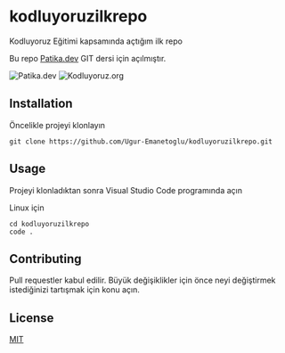 # kodluyoruzilkrepo
Kodluyoruz Eğitimi kapsamında açtığım ilk repo

Bu repo [Patika.dev](https://patika.dev) GIT dersi için açılmıştır.

![Patika.dev](https://patika-prod.s3.eu-central-1.amazonaws.com/staticFiles/patikaLogo.png)
![Kodluyoruz.org](https://cdn.sanity.io/images/9kdepi1d/production/65c832d202a503b15d99e628f4313782f3ef50db-300x62.png)

## Installation
Öncelikle projeyi klonlayın

`git clone https://github.com/Ugur-Emanetoglu/kodluyoruzilkrepo.git`

## Usage
Projeyi klonladıktan sonra Visual Studio Code programında açın

Linux için

```
cd kodluyoruzilkrepo
code .
```

## Contributing
Pull requestler kabul edilir. Büyük değişiklikler için önce neyi değiştirmek istediğinizi tartışmak için konu açın.

## License
[MIT](https://opensource.org/licenses/MIT)
